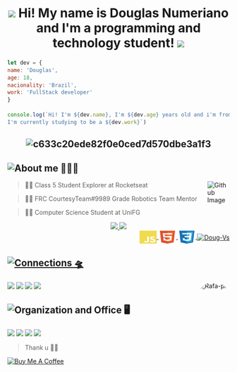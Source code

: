 <h1 align="center">  <br>
 <img src="https://emojis.slackmojis.com/emojis/images/1588315024/8823/hyperkitty.gif?1588315024" width="30" /> Hi! My name is Douglas Numeriano and I'm a programming and technology student! <img src="https://emojis.slackmojis.com/emojis/images/1621024394/39092/cat-roll.gif?1621024394" width="28" /> <a href="https://github.com/xrkffgg/xrkffgg/blob/master/quotations.md">
</h1>

```javascript
let dev = {
name: 'Douglas',
age: 18,
nacionality: 'Brazil',
work: 'FullStack developer'
}

console.log(`Hi! I'm ${dev.name}, I'm ${dev.age} years old and i'm from ${dev.nacionality}! 
I'm currently studying to be a ${dev.work}`)
```


<h2 align="center">
 
![c633c20ede82f0e0ced7d570dbe3a1f3](https://user-images.githubusercontent.com/70382532/138322189-2db8df52-9dcb-40a0-88a8-c365466bd33d.gif)

</h2>


## <img height="40" align="left" src="https://raw.githubusercontent.com/innng/innng/master/assets/kyubey.gif"/>  About me 👨🏻‍💻 

<img width="10%" align="right" alt="Github Image" src="https://github.com/SP-XD/SP-XD/blob/main/images/linux_rounded.gif?raw=true" />
  
> 🚀💜 Class 5 Student Explorer at Rocketseat

> 🤖💙 FRC CourtesyTeam#9989 Grade Robotics Team Mentor

> 📙🧡 Computer Science Student at UniFG

<div align="center">
  <a href="https://github.com/SaouronNoMosuko">
  <img height="180em" src="https://github-readme-stats.vercel.app/api?username=SauronNoMosuko&show_icons=true&theme=nightowl&include_all_commits=true&count_private=true"/>
  <img height="180em" src="https://github-readme-stats.vercel.app/api/top-langs/?username=SauronNoMosuko&layout=compact&langs_count=7&theme=nightowl"/>
   </div>
<div align="right">
 <img align="center" alt="Doug-Js" height="30" width="40" src="https://raw.githubusercontent.com/devicons/devicon/master/icons/javascript/javascript-plain.svg">
 <img align="center" alt="Doug-HTML" height="30" width="40" src="https://raw.githubusercontent.com/devicons/devicon/master/icons/html5/html5-original.svg">
 <img align="center" alt="Doug-CSS" height="30" width="40" src="https://raw.githubusercontent.com/devicons/devicon/master/icons/css3/css3-original.svg"> 
 <img align="center" alt="Doug-Vs" height="30" width="40" src="https://cdn.jsdelivr.net/gh/devicons/devicon/icons/vscode/vscode-original.svg">
</div>

 
  ## <img height="40" align="left" src="https://raw.githubusercontent.com/innng/innng/master/assets/kyubey.gif"/> Connections 🛸
 
 ###
 
  <a href="https://www.linkedin.com/in/douglas-numeriano-7405b5235/#education" target="_blank"><img src="https://img.shields.io/badge/LinkedIn-0077B5?style=for-the-badge&logo=linkedin&logoColor=white" target="_blank"></a>
    <a href="mailto:douglasnumeriano11@hotmail.com?subject=%3CInforma%C3%A7%C3%A3o%20necess%C3%A1ria%3E&body=%3CInforma%C3%A7%C3%A3o%20necess%C3%A1ria%3E" target="_blank"><img src="https://img.shields.io/badge/Microsoft_Outlook-0078D4?style=for-the-badge&logo=microsoft-outlook&logoColor=white" target="_blank"></a>
    <a href="https://discord.gg/ZkKDWGXQUp" target="_blank"><img src="https://img.shields.io/badge/Discord-7289DA?style=for-the-badge&logo=discord&logoColor=white" target="_blank"></a>
     <a href="https://www.instagram.com/_douglaaass_" target="_blank"><img src="https://img.shields.io/badge/-Instagram-%23E4405F?style=for-the-badge&logo=instagram&logoColor=white" target="_blank"></a>
      <img align="right" alt="Rafa-pic" height="150" style="border-radius:50px;" src="https://i.picasion.com/pic92/d94be0dcd7cfa1fbf5f7534a51143bc2.gif">
 
  ## <img height="40" align="left" src="https://raw.githubusercontent.com/innng/innng/master/assets/kyubey.gif"/> Organization and Office 🖥️
 
 ###
 
  <a href="https://app.netlify.com/teams/sauronnomosuko/overview" target="_blank"><img src="https://img.shields.io/badge/Netlify-00C7B7?style=for-the-badge&logo=netlify&logoColor=white" target="_blank"></a>
 <a href="https://vercel.com/sauronnomosuko" target="_blank"><img src="https://img.shields.io/badge/Vercel-000000?style=for-the-badge&logo=vercel&logoColor=white" target="_blank"></a>
 <img src="https://img.shields.io/badge/Notion-000000?style=for-the-badge&logo=notion&logoColor=white" target="_blank">
 <img src="https://img.shields.io/badge/Pop!_OS-48B9C7?style=for-the-badge&logo=Pop!_OS&logoColor=white" target="_blank">
 
 > Thank u 🚀💜
 
 <a href="https://music.youtube.com/watch?v=5yR4GLbPjJU&feature=share" target="_blank"><img src="https://cdn.buymeacoffee.com/buttons/default-orange.png" alt="Buy Me A Coffee" height="35" width="auto"></a>
   
  
  
  
